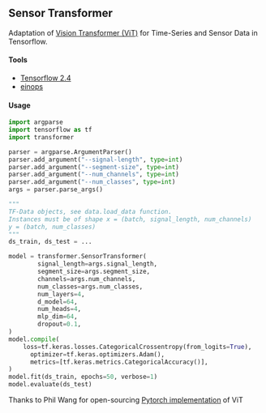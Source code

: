 ## Sensor Transformer
Adaptation of <a href="https://arxiv.org/pdf/2010.11929.pdf">Vision Transformer (ViT)</a> for Time-Series and Sensor Data in Tensorflow. 

#### Tools

* <a href="https://www.tensorflow.org/">Tensorflow 2.4</a>
* <a href="https://github.com/arogozhnikov/einops">einops</a>

#### Usage

```python
import argparse
import tensorflow as tf
import transformer

parser = argparse.ArgumentParser()
parser.add_argument("--signal-length", type=int)
parser.add_argument("--segment-size", type=int)
parser.add_argument("--num_channels", type=int)
parser.add_argument("--num_classes", type=int)
args = parser.parse_args()

"""
TF-Data objects, see data.load_data function.
Instances must be of shape x = (batch, signal_length, num_channels)
y = (batch, num_classes)
"""
ds_train, ds_test = ...

model = transformer.SensorTransformer(
        signal_length=args.signal_length,
        segment_size=args.segment_size,
        channels=args.num_channels,
        num_classes=args.num_classes,
        num_layers=4,
        d_model=64,
        num_heads=4,
        mlp_dim=64,
        dropout=0.1,
)
model.compile(
    loss=tf.keras.losses.CategoricalCrossentropy(from_logits=True),
      optimizer=tf.keras.optimizers.Adam(),
      metrics=[tf.keras.metrics.CategoricalAccuracy()],
)
model.fit(ds_train, epochs=50, verbose=1)
model.evaluate(ds_test)
```

Thanks to Phil Wang for open-sourcing <a href="https://github.com/lucidrains/vit-pytorch">Pytorch implementation</a> of ViT



